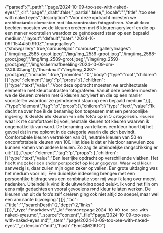 {"parsed":{"_path":"/page/2024-10-09-too-see-with-naked-eyes","_dir":"page","_draft":false,"_partial":false,"_locale":"","title":"too see with naked eyes","description":"Voor deze opdracht moesten we architecturale elementen met kleurcontrasten fotograferen. Vanuit deze beelden moesten we de kleuren creëren met 6 kleuren acrylverf en die op een manier voorstellen waardoor ze geïndexeerd staan op een bepaald medium.","layout":"default","date":"2024-10-09T15:44:50.910Z","imagegallery":{"showgallery":true,"carouselgrid":"carousel","galleryImages":["/img/img_2585-groot.jpeg","/img/img_2586-groot.jpeg","/img/img_2588-groot.jpeg","/img/img_2589-groot.jpeg","/img/img_2590-groot.jpeg","/img/scherm­afbeelding-2024-10-09-om-17.29.32.png"]},"thumbnail":"/img/img_2207-groot.jpeg","included":true,"promoted":"0","body":{"type":"root","children":[{"type":"element","tag":"p","props":{},"children":[{"type":"text","value":"Voor deze opdracht moesten we architecturale elementen met kleurcontrasten fotograferen. Vanuit deze beelden moesten we de kleuren creëren met 6 kleuren acrylverf en die op een manier voorstellen waardoor ze geïndexeerd staan op een bepaald medium."}]},{"type":"element","tag":"p","props":{},"children":[{"type":"text","value":"Ik dacht na over hoe ik de benaming kon toepassen met een persoonlijke ingeving. Ik deelde alle kleuren van alle foto’s op in 3 categorieën: kleuren waar ik me comfortabel bij voel, neutrale kleuren tot kleuren waarvan ik ongemakkelijk van word. De benaming van telkens een kleur hoort bij het gevoel dat in me opkomt in de categorie waarin die zich bevindt. Comfortabele kleuren vertrekken van 01, neutrale kleuren van 50 en oncomfortabele kleuren van 100. Het idee is dat er hierdoor aanvullen zou kunnen komen van andere kleuren. Zo zag de uiteindelijke rangschikking er uit:"}]},{"type":"element","tag":"p","props":{},"children":[{"type":"text","value":"Een leerrijke opdracht op verschillende vlakken. Het heeft me zeker een ander perspectief op kleur gegeven. Waar veel kleur aanwezig is, daar zullen mijn ogen zeker op vallen. Een grote uitdaging was het medium voor mij. Een duidelijke indexering brengen met een persoonlijke bijdrage was een combinatie voor mij waar ik lang over moest nadenken. Uiteindelijk vind ik de uitwerking goed gelukt. Ik vond het fijn om eens mijn gedachtes en vooral gevoelens rond kleur te laten werken. De kleuren van uit de foto’s zelf creëren ging ook niet altijd zo soepel, maar wel een amusante bijvoeging."}]}],"toc":{"title":"","searchDepth":2,"depth":2,"links":[]}},"_type":"markdown","_id":"content:page:2024-10-09-too-see-with-naked-eyes.md","_source":"content","_file":"page/2024-10-09-too-see-with-naked-eyes.md","_stem":"page/2024-10-09-too-see-with-naked-eyes","_extension":"md"},"hash":"EmsQM21KfO"}